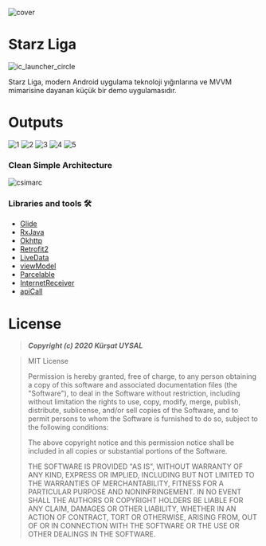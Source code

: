 ![cover](https://user-images.githubusercontent.com/76122579/104727897-292c5d80-5747-11eb-9a42-c203f4299115.png)

# Starz Liga
![ic_launcher_circle](https://user-images.githubusercontent.com/76122579/104728005-537e1b00-5747-11eb-95f6-009797b4e939.png)

Starz Liga, modern Android uygulama teknoloji yığınlarına ve MVVM mimarisine dayanan küçük bir demo uygulamasıdır.

# Outputs
![1](https://user-images.githubusercontent.com/76122579/104728204-9a6c1080-5747-11eb-8198-0acf56e261bf.jpg)
![2](https://user-images.githubusercontent.com/76122579/104728222-9fc95b00-5747-11eb-8a2a-5bca1d09fd81.jpg)
![3](https://user-images.githubusercontent.com/76122579/104728236-a3f57880-5747-11eb-8cb8-18f1f86134b7.jpg)
![4](https://user-images.githubusercontent.com/76122579/104728240-a657d280-5747-11eb-8453-3bfbcf8c887d.jpg)
![5](https://user-images.githubusercontent.com/76122579/104728252-a9eb5980-5747-11eb-8670-7c1220600832.jpg)

### Clean Simple Architecture
![csimarc](https://user-images.githubusercontent.com/76122579/104728405-eae36e00-5747-11eb-9968-8e75d9dd82d2.jpg)

### Libraries and tools 🛠
* [Glide](https://github.com/bumptech/glide)
* [RxJava](https://github.com/ReactiveX/RxJava)
* [Okhttp](https://github.com/square/okhttp)
* [Retrofit2](https://github.com/square/retrofit)
* [LiveData](https://github.com/ravi8x/LiveData)
* [viewModel](https://github.com/code-wizard-tk/android-liveData-viewModel)
* [Parcelable](https://github.com/johncarl81/parceler)
* [InternetReceiver](https://github.com/AndroidGeek190/Check_Internet_Connection)
* [apiCall](https://github.com/TejrajJadhav/Simple-Android-Retrofit-API-request-and-Data-Loading)


# License


> ***Copyright (c) 2020 Kürşat UYSAL***

> MIT License
> 
> Permission is hereby granted, free of charge, to any person obtaining a copy of this software and associated documentation files (the "Software"), to deal in the Software without restriction, including without limitation the rights to use, copy, modify, merge, publish, distribute, sublicense, and/or sell copies of the Software, and to permit persons to whom the Software is furnished to do so, subject to the following conditions:
> 
> The above copyright notice and this permission notice shall be included in all copies or substantial portions of the Software.
> 
> THE SOFTWARE IS PROVIDED "AS IS", WITHOUT WARRANTY OF ANY KIND, EXPRESS OR IMPLIED, INCLUDING BUT NOT LIMITED TO THE WARRANTIES OF MERCHANTABILITY, FITNESS FOR A PARTICULAR PURPOSE AND NONINFRINGEMENT. IN NO EVENT SHALL THE AUTHORS OR COPYRIGHT HOLDERS BE LIABLE FOR ANY CLAIM, DAMAGES OR OTHER LIABILITY, WHETHER IN AN ACTION OF CONTRACT, TORT OR OTHERWISE, ARISING FROM, OUT OF OR IN CONNECTION WITH THE SOFTWARE OR THE USE OR OTHER DEALINGS IN THE SOFTWARE.



